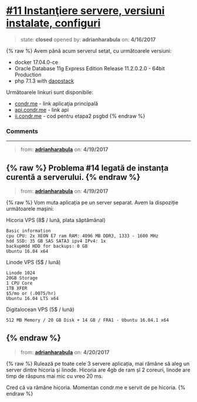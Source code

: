 # [\#11 Instanţiere servere, versiuni instalate, configuri](https://github.com/adrianharabula/condr/issues/11)

> state: **closed** opened by: **adrianharabula** on: **4/16/2017**

{% raw %}
Avem până acum serverul setat, cu următoarele versiuni:

- docker 17.04.0-ce
- Oracle Database 11g Express Edition Release 11.2.0.2.0 - 64bit Production
- php 7.1.3 with [daopstack](https://github.com/adrianharabula/daopstack)

Următoarele linkuri sunt disponibile:

- [condr.me](http://condr.me) - link aplicaţia principală
- [api.condr.me](http://api.condr.me) - link api
- [ii.condr.me](http://ii.condr.me) - cod pentru etapa2 psgbd
{% endraw %}


### Comments

---
> from: [**adrianharabula**](https://github.com/adrianharabula/condr/issues/11#issuecomment-295148932) on: **4/19/2017**

{% raw %}
Problema #14 legată de instanța curentă a serverului.
{% endraw %}
---
> from: [**adrianharabula**](https://github.com/adrianharabula/condr/issues/11#issuecomment-295162536) on: **4/19/2017**

{% raw %}
Vom muta aplicația pe un server separat. Avem la dispoziție următoarele mașini:

Hicoria VPS (8$ / lună, plata săptămânal)
```
Basic information
cpu CPU: 2x XEON E7 ram RAM: 4096 MB DDR3, 1333 - 1600 MHz
hdd SSD: 35 GB SAS SATA3 ipv4 IPv4: 1x
backupHdd HDD for backups: 0 GB
Ubuntu 16.04 x64
```

Linode VPS (5$ / lună)
```
Linode 1024
20GB Storage
1 CPU Core
1TB XFER
$5/mo or (.0075/hr)
Ubuntu 16.04 LTS x64
```

Digitalocean VPS (5$ / lună)
```
512 MB Memory / 20 GB Disk + 14 GB / FRA1 - Ubuntu 16.04.1 x64
```
{% endraw %}
---
> from: [**adrianharabula**](https://github.com/adrianharabula/condr/issues/11#issuecomment-295866423) on: **4/20/2017**

{% raw %}
Rulează pe toate cele 3 servere aplicația, mai rămâne să aleg un server dintre hicoria și linode. Hicoria are 4gb de ram șl 2 coreuri, linode are timp de răspuns mai mic cu vreo 20 ms.

Cred că va rămâne hicoria. Momentan condr.me e servit de pe hicoria.
{% endraw %}

